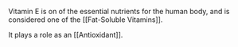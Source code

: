 Vitamin E is on of the essential nutrients for the human body, and is considered one of the [[Fat-Soluble Vitamins]].

It plays a role as an [[Antioxidant]].